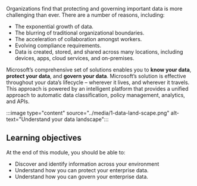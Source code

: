 Organizations find that protecting and governing important data is more challenging than ever. There are a number of reasons, including:

- The exponential growth of data.
- The blurring of traditional organizational boundaries.
- The acceleration of collaboration amongst workers.
- Evolving compliance requirements.
- Data is created, stored, and shared across many locations, including devices, apps, cloud services, and on-premises.  

Microsoft’s comprehensive set of solutions enables you to **know your data**, **protect your data**, and **govern your data**. Microsoft’s solution is effective throughout your data’s lifecycle – wherever it lives, and wherever it travels.  This approach is powered by an intelligent platform that provides a unified approach to automatic data classification, policy management, analytics, and APIs.

:::image type="content" source="../media/1-data-land-scape.png" alt-text="Understand your data landscape":::

## Learning objectives

At the end of this module, you should be able to:

- Discover and identify information across your environment
- Understand how you can protect your enterprise data.
- Understand how you can govern your enterprise data.
